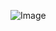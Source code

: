 ![Image](<img width="934" alt="Screen Shot 2022-09-25 at 2 48 00 PM" src="https://user-images.githubusercontent.com/114362660/192448275-ed2c3243-a1d6-47e6-8ad8-808ead1ecccc.png">)
